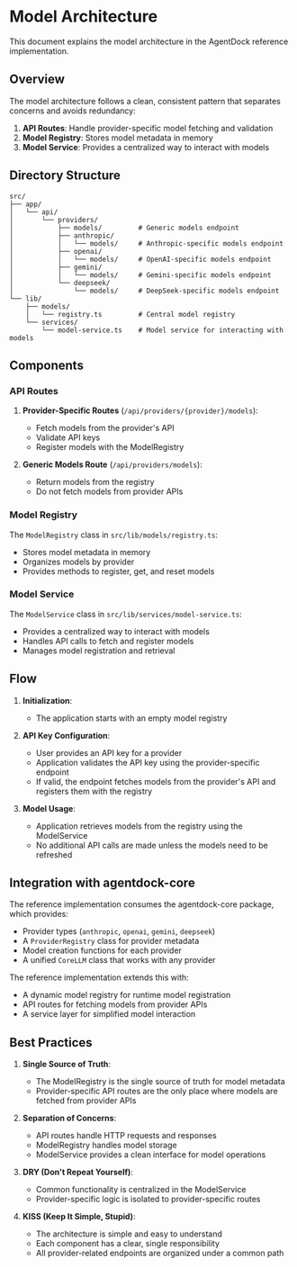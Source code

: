 # Model Architecture

This document explains the model architecture in the AgentDock reference implementation.

## Overview

The model architecture follows a clean, consistent pattern that separates concerns and avoids redundancy:

1. **API Routes**: Handle provider-specific model fetching and validation
2. **Model Registry**: Stores model metadata in memory
3. **Model Service**: Provides a centralized way to interact with models

## Directory Structure

```
src/
├── app/
│   └── api/
│       └── providers/
│           ├── models/         # Generic models endpoint
│           ├── anthropic/
│           │   └── models/     # Anthropic-specific models endpoint
│           ├── openai/
│           │   └── models/     # OpenAI-specific models endpoint
│           ├── gemini/
│           │   └── models/     # Gemini-specific models endpoint
│           └── deepseek/
│               └── models/     # DeepSeek-specific models endpoint
└── lib/
    ├── models/
    │   └── registry.ts         # Central model registry
    └── services/
        └── model-service.ts    # Model service for interacting with models
```

## Components

### API Routes

1. **Provider-Specific Routes** (`/api/providers/{provider}/models`):
   - Fetch models from the provider's API
   - Validate API keys
   - Register models with the ModelRegistry

2. **Generic Models Route** (`/api/providers/models`):
   - Return models from the registry
   - Do not fetch models from provider APIs

### Model Registry

The `ModelRegistry` class in `src/lib/models/registry.ts`:
- Stores model metadata in memory
- Organizes models by provider
- Provides methods to register, get, and reset models

### Model Service

The `ModelService` class in `src/lib/services/model-service.ts`:
- Provides a centralized way to interact with models
- Handles API calls to fetch and register models
- Manages model registration and retrieval

## Flow

1. **Initialization**:
   - The application starts with an empty model registry

2. **API Key Configuration**:
   - User provides an API key for a provider
   - Application validates the API key using the provider-specific endpoint
   - If valid, the endpoint fetches models from the provider's API and registers them with the registry

3. **Model Usage**:
   - Application retrieves models from the registry using the ModelService
   - No additional API calls are made unless the models need to be refreshed

## Integration with agentdock-core

The reference implementation consumes the agentdock-core package, which provides:
- Provider types (`anthropic`, `openai`, `gemini`, `deepseek`)
- A `ProviderRegistry` class for provider metadata
- Model creation functions for each provider
- A unified `CoreLLM` class that works with any provider

The reference implementation extends this with:
- A dynamic model registry for runtime model registration
- API routes for fetching models from provider APIs
- A service layer for simplified model interaction

## Best Practices

1. **Single Source of Truth**:
   - The ModelRegistry is the single source of truth for model metadata
   - Provider-specific API routes are the only place where models are fetched from provider APIs

2. **Separation of Concerns**:
   - API routes handle HTTP requests and responses
   - ModelRegistry handles model storage
   - ModelService provides a clean interface for model operations

3. **DRY (Don't Repeat Yourself)**:
   - Common functionality is centralized in the ModelService
   - Provider-specific logic is isolated to provider-specific routes

4. **KISS (Keep It Simple, Stupid)**:
   - The architecture is simple and easy to understand
   - Each component has a clear, single responsibility
   - All provider-related endpoints are organized under a common path 